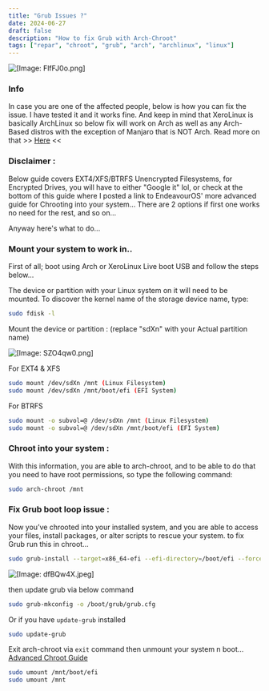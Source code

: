 ```yaml
---
title: "Grub Issues ?"
date: 2024-06-27
draft: false
description: "How to fix Grub with Arch-Chroot"
tags: ["repar", "chroot", "grub", "arch", "archlinux", "linux"]
---
```

![[Image: FlfFJ0o.png]](https://i.imgur.com/FlfFJ0o.png)

### Info

In case you are one of the affected people, below is how you can fix the issue. I have tested it and it works fine. And keep in mind that XeroLinux is basically ArchLinux so below fix will work on Arch as well as any Arch-Based distros with the exception of Manjaro that is NOT Arch. Read more on that >> [Here](https://wiki.manjaro.org/index.php/Manjaro:A_Different_Kind_of_Beast#:~:text=Manjaro%20is%20developed%20independently%20from,from%20its%20own%20independent%20repositories) <<

### Disclaimer :

Below guide covers EXT4/XFS/BTRFS Unencrypted Filesystems, for Encrypted Drives, you will have to either "Google it" lol, or check at the bottom of this guide where I posted a link to EndeavourOS' more advanced guide for Chrooting into your system... There are 2 options if first one works no need for the rest, and so on...

Anyway here's what to do...

### Mount your system to work in..

First of all; boot using Arch or XeroLinux Live boot USB and follow the steps below...

The device or partition with your Linux system on it will need to be mounted. To discover the kernel name of the storage device name, type:

```Bash
sudo fdisk -l
```

Mount the device or partition : (replace "sdXn" with your Actual partition name)

![[Image: SZO4qw0.png]](https://i.imgur.com/SZO4qw0.png)

For EXT4 & XFS

```Bash
sudo mount /dev/sdXn /mnt (Linux Filesystem)
sudo mount /dev/sdXn /mnt/boot/efi (EFI System)
```

For BTRFS

```Bash
sudo mount -o subvol=@ /dev/sdXn /mnt (Linux Filesystem)
sudo mount -o subvol=@ /dev/sdXn /mnt/boot/efi (EFI System)
```

### Chroot into your system :

With this information, you are able to arch-chroot, and to be able to do that you need to have root permissions, so type the following command:

```Bash
sudo arch-chroot /mnt
```

### Fix Grub boot loop issue :

Now you’ve chrooted into your installed system, and you are able to access your files, install packages, or alter scripts to rescue your system. to fix Grub run this in chroot...

```Bash
sudo grub-install --target=x86_64-efi --efi-directory=/boot/efi --force --recheck
```

![[Image: dfBQw4X.jpeg]](https://i.imgur.com/dfBQw4X.jpeg)

then update grub via below command

```Bash
sudo grub-mkconfig -o /boot/grub/grub.cfg
```

Or if you have `update-grub` installed

```Bash
sudo update-grub
```

Exit arch-chroot via `exit` command then unmount your system n boot... [Advanced Chroot Guide](https://discovery.endeavouros.com/system-rescue/arch-chroot/2022/12/)

```Bash
sudo umount /mnt/boot/efi
sudo umount /mnt
```
